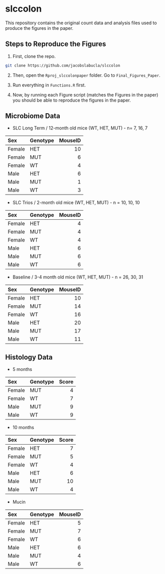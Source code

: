 # slccolon
This repository contains the original count data and analysis files used to produce the figures in the paper.

## Steps to Reproduce the Figures 
1. First, clone the repo. 
```bash
git clone https://github.com/jacobslabucla/slccolon
```
2. Then, open the `Rproj_slccolonpaper` folder. Go to `Final_Figures_Paper`.

3. Run everything in `Functions.R` first. 

4. Now, by running each Figure script (matches the Figures in the paper) you should be able to reproduce the figures in the paper.

## Microbiome Data
- SLC Long Term / 12-month old mice (WT, HET, MUT) - n= 7, 16, 7

|Sex    |Genotype | MouseID|
|:------|:--------|-------:|
|Female |HET      |      10|
|Female |MUT      |       6|
|Female |WT       |       4|
|Male   |HET      |       6|
|Male   |MUT      |       1|
|Male   |WT       |       3|

- SLC Trios / 2-month old mice (WT, HET, MUT) - n = 10, 10, 10
  
|Sex    |Genotype | MouseID|
|:------|:--------|-------:|
|Female |HET      |       4|
|Female |MUT      |       4|
|Female |WT       |       4|
|Male   |HET      |       6|
|Male   |MUT      |       6|
|Male   |WT       |       6|

- Baseline / 3-4 month old mice (WT, HET, MUT) - n = 26, 30, 31

|Sex    |Genotype | MouseID|
|:------|:--------|-------:|
|Female |HET      |      10|
|Female |MUT      |      14|
|Female |WT       |      16|
|Male   |HET      |      20|
|Male   |MUT      |      17|
|Male   |WT       |      11|
  
## Histology Data 

- 5 months 

|Sex    |Genotype | Score|
|:------|:--------|-----:|
|Female |MUT      |     4|
|Female |WT       |     7|
|Male   |MUT      |     9|
|Male   |WT       |     9|


- 10 months 

|Sex    |Genotype | Score|
|:------|:--------|-----:|
|Female |HET      |     7|
|Female |MUT      |     5|
|Female |WT       |     4|
|Male   |HET      |     6|
|Male   |MUT      |    10|
|Male   |WT       |     4|

- Mucin 

|Sex    |Genotype | MouseID|
|:------|:--------|-------:|
|Female |HET      |       5|
|Female |MUT      |       7|
|Female |WT       |       6|
|Male   |HET      |       6|
|Male   |MUT      |       4|
|Male   |WT       |       6|



